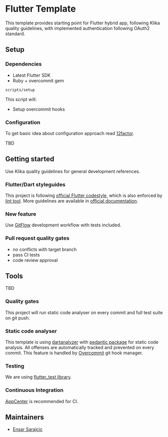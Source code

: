 # Flutter Template

This template provides starting point for Flutter hybrid app, following Klika quality guidelines, with implemented authentication following OAuth2 standard.

## Setup

### Dependencies

* Latest Flutter SDK
* Ruby + overcommit gem

```
scripts/setup
```

This script will:
 * Setup overcommit hooks

### Configuration

To get basic idea about configuration approach read [12factor](https://12factor.net/).

TBD

## Getting started

Use Klika quality guidelines for general development references.

### Flutter/Dart styleguides

This project is following [official Flutter codestyle](https://dart.dev/guides/language/effective-dart/style), which is also enforced by [lint tool](https://pub.dev/packages/lint). More guidelines are available in [official documentation](https://dart.dev/guides/language/effective-dart).

### New feature

Use [GitFlow](https://www.atlassian.com/git/tutorials/comparing-workflows/gitflow-workflow) development workflow with tests included.

### Pull request quality gates

- no conflicts with target branch
- pass CI tests
- code review approval

## Tools

TBD

### Quality gates

This project will run static code analyser on every commit and full test suite on git push.

### Static code analyser

This template is using [dartanalyzer](https://dart.dev/tools/dartanalyzer) with [pedantic package](https://pub.dev/packages/pedantic) for static code analysis. All offenses are automatically tracked and prevented on every commit. This feature is handled by [Overcommit](https://github.com/brigade/overcommit) git hook manager.

### Testing

We are using [flutter_test library](https://api.flutter.dev/flutter/flutter_test/flutter_test-library.html).

### Continuous Integration

[AppCenter](https://appcenter.ms) is recommended for CI.

## Maintainers

- [Ensar Sarajcic](https://github.com/esensar)
